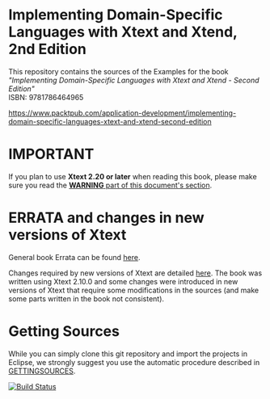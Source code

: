 Implementing Domain-Specific Languages with Xtext and Xtend, 2nd Edition
============================

This repository contains the sources of the Examples for the book  
*"Implementing Domain-Specific Languages with Xtext and Xtend - Second Edition"*  
ISBN: 9781786464965

https://www.packtpub.com/application-development/implementing-domain-specific-languages-xtext-and-xtend-second-edition

IMPORTANT
====

If you plan to use **Xtext 2.20 or later** when reading this book, please make sure you read the [**WARNING** part of this document's section](docs/XTEXTVERSIONCHANGES.md#xtext-2200).

ERRATA and changes in new versions of Xtext
====

General book Errata can be found [here](docs/ERRATA.md).

Changes required by new versions of Xtext are detailed [here](docs/XTEXTVERSIONCHANGES.md). The book was written using Xtext 2.10.0 and some changes were introduced in new versions of Xtext that require some modifications in the sources (and make some parts written in the book not consistent).

Getting Sources
====

While you can simply clone this git repository and import the projects in Eclipse,
we strongly suggest you use the automatic procedure described in [GETTINGSOURCES](docs/GETTINGSOURCES.md).

[![Build Status](https://travis-ci.org/LorenzoBettini/packtpub-xtext-book-2nd-examples.svg?branch=master)](https://travis-ci.org/LorenzoBettini/packtpub-xtext-book-2nd-examples)
